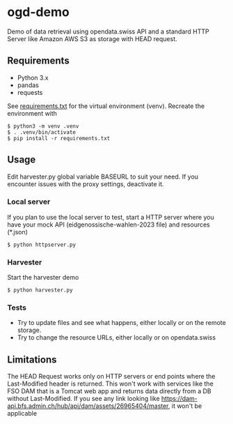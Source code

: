 # ogd-demo
Demo of data retrieval using opendata.swiss API and a standard HTTP Server like Amazon AWS S3 as storage with HEAD request.


## Requirements

* Python 3.x
* pandas
* requests

See [requirements.txt](requirements.txt) for the virtual environment (venv). Recreate the environment with

```shell
$ python3 -m venv .venv
$ . .venv/bin/activate
$ pip install -r requirements.txt
```

## Usage

Edit harvester.py global variable BASEURL to suit your need. If you encounter issues with the proxy
settings, deactivate it.

### Local server
If you plan to use the local server to test, start a HTTP server where you have your mock API
(eidgenossische-wahlen-2023 file) and resources (*.json)
 ```shell
 $ python httpserver.py
 ```

### Harvester 
Start the harvester demo
```shell
$ python harvester.py
```

### Tests
* Try to update files and see what happens, either locally or on the remote storage.
* Try to change the resource URLs, either locally or on opendata.swiss

## Limitations

The HEAD Request works only on HTTP servers or end points where the Last-Modified header is returned. This won't work with services like the FSO DAM that is a Tomcat web app and returns data directly from a DB without Last-Modified. If you see any link looking like 
https://dam-api.bfs.admin.ch/hub/api/dam/assets/26965404/master, it won't be applicable
